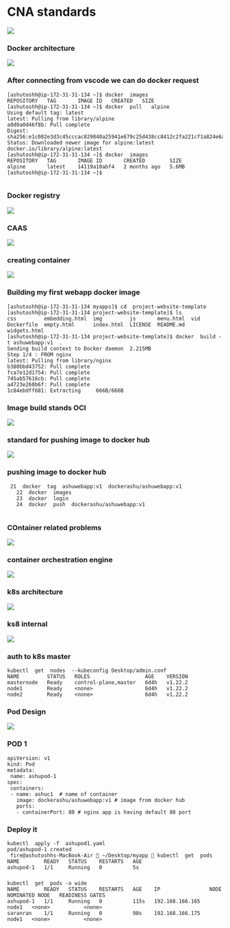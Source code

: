 # CNA standards

<img src="cna.png">

### Docker architecture 

<img src="darch.png">

### After connecting from vscode we can do docker request

```
[ashutoshh@ip-172-31-31-134 ~]$ docker  images
REPOSITORY   TAG       IMAGE ID   CREATED   SIZE
[ashutoshh@ip-172-31-31-134 ~]$ docker  pull   alpine 
Using default tag: latest
latest: Pulling from library/alpine
a0d0a0d46f8b: Pull complete 
Digest: sha256:e1c082e3d3c45cccac829840a25941e679c25d438cc8412c2fa221cf1a824e6a
Status: Downloaded newer image for alpine:latest
docker.io/library/alpine:latest
[ashutoshh@ip-172-31-31-134 ~]$ docker  images
REPOSITORY   TAG       IMAGE ID       CREATED        SIZE
alpine       latest    14119a10abf4   2 months ago   5.6MB
[ashutoshh@ip-172-31-31-134 ~]$ 


```

### Docker registry 

<img src="reg.png">

###   CAAS

<img src="caas.png">

### creating container 

<img src="contt.png">

### Building my first webapp docker image 

```
[ashutoshh@ip-172-31-31-134 myapps]$ cd  project-website-template
[ashutoshh@ip-172-31-31-134 project-website-template]$ ls
css         embedding.html  img         js       menu.html  vid
Dockerfile  empty.html      index.html  LICENSE  README.md  widgets.html
[ashutoshh@ip-172-31-31-134 project-website-template]$ docker  build -t ashuwebapp:v1  .  
Sending build context to Docker daemon  2.215MB
Step 1/4 : FROM nginx
latest: Pulling from library/nginx
b380bbd43752: Pull complete 
fca7e12d1754: Pull complete 
745ab57616cb: Pull complete 
a4723e260b6f: Pull complete 
1c84ebdff681: Extracting     666B/666B

```

### Image build stands OCI 

<img src="oci.png">

### standard for pushing image to docker hub 

<img src="push.png">

### pushing image to docker hub 

```
 21  docker  tag  ashuwebapp:v1  dockerashu/ashuwebapp:v1  
   22  docker  images
   23  docker  login  
   24  docker  push  dockerashu/ashuwebapp:v1
   
```

### COntainer related problems 

<img src="crr.png">

### container orchestration engine 

<img src="carch.png">

### k8s architecture 


<img src="k8s1.png">

### ks8 internal 
<img src="k8s2.png">


### auth to k8s master 

```
kubectl  get  nodes  --kubeconfig Desktop/admin.conf 
NAME         STATUS   ROLES                  AGE    VERSION
masternode   Ready    control-plane,master   6d4h   v1.22.2
node1        Ready    <none>                 6d4h   v1.22.2
node2        Ready    <none>                 6d4h   v1.22.2
```

### Pod Design 

<img src="pod1.png">

### POD 1 

```
apiVersion: v1
kind: Pod
metadata:
 name: ashupod-1 
spec: 
 containers:
 - name: ashuc1  # name of container 
   image: dockerashu/ashuwebapp:v1 # image from docker hub 
   ports:
   - containerPort: 80 # nginx app is having default 80 port

```

### Deploy it 

```
kubectl  apply -f  ashupod1.yaml 
pod/ashupod-1 created
 fire@ashutoshhs-MacBook-Air  ~/Desktop/myapp  kubectl  get  pods
NAME        READY   STATUS    RESTARTS   AGE
ashupod-1   1/1     Running   0          5s
```

###

```
kubectl  get  pods -o wide
NAME        READY   STATUS    RESTARTS   AGE    IP                NODE    NOMINATED NODE   READINESS GATES
ashupod-1   1/1     Running   0          115s   192.168.166.165   node1   <none>           <none>
saranran    1/1     Running   0          98s    192.168.166.175   node1   <none>           <none>

```





